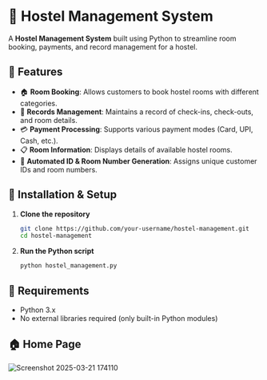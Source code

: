 # 🏨 Hostel Management System

A **Hostel Management System** built using Python to streamline room booking, payments, and record management for a hostel.

## 📌 Features

- 🏠 **Room Booking**: Allows customers to book hostel rooms with different categories.
- 📖 **Records Management**: Maintains a record of check-ins, check-outs, and room details.
- 💳 **Payment Processing**: Supports various payment modes (Card, UPI, Cash, etc.).
- 📋 **Room Information**: Displays details of available hostel rooms.
- 📑 **Automated ID & Room Number Generation**: Assigns unique customer IDs and room numbers.

## 🚀 Installation & Setup

1. **Clone the repository**  
   ```sh
   git clone https://github.com/your-username/hostel-management.git
   cd hostel-management
   ```

2. **Run the Python script**
   ```sh
   python hostel_management.py
   ```
   
## 🔧 Requirements
- Python 3.x
- No external libraries required (only built-in Python modules)

## 🏠 Home Page
![Screenshot 2025-03-21 174110](https://github.com/user-attachments/assets/50d4b056-2cce-465f-853b-4f3e0d162f8b)
